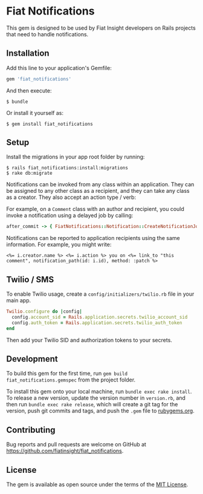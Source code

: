 # Fiat Notifications

This gem is designed to be used by Fiat Insight developers on Rails projects that need to handle notifications.

## Installation

Add this line to your application's Gemfile:

```ruby
gem 'fiat_notifications'
```

And then execute:

    $ bundle

Or install it yourself as:

    $ gem install fiat_notifications

## Setup

Install the migrations in your app root folder by running:

    $ rails fiat_notifications:install:migrations
    $ rake db:migrate

Notifications can be invoked from any class within an application. They can be assigned to any other class as a recipient, and they can take any class as a creator. They also accept an action type / verb:

For example, on a `Comment` class with an author and recipient, you could invoke a notification using a delayed job by calling:

```ruby
after_commit -> { FiatNotifications::Notification::CreateNotificationJob.set(wait: 5.seconds).perform_later(self, self.author, self.recipient, "mentioned") }, on: :create
```

Notifications can be reported to application recipients using the same information. For example, you might write:

```
<%= i.creator.name %> <%= i.action %> you on <%= link_to "this comment", notification_path(id: i.id), method: :patch %>
```

## Twilio / SMS

To enable Twilio usage, create a `config/initializers/twilio.rb` file in your main app.

```ruby
Twilio.configure do |config|
  config.account_sid = Rails.application.secrets.twilio_account_sid
  config.auth_token = Rails.application.secrets.twilio_auth_token
end
```

Then add your Twilio SID and authorization tokens to your secrets.

## Development

To build this gem for the first time, run `gem build fiat_notifications.gemspec` from the project folder.

To install this gem onto your local machine, run `bundle exec rake install`. To release a new version, update the version number in `version.rb`, and then run `bundle exec rake release`, which will create a git tag for the version, push git commits and tags, and push the `.gem` file to [rubygems.org](https://rubygems.org).

## Contributing

Bug reports and pull requests are welcome on GitHub at https://github.com/fiatinsight/fiat_notifications.

## License

The gem is available as open source under the terms of the [MIT License](https://opensource.org/licenses/MIT).
